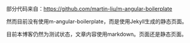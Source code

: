 
部分代码来自：https://github.com/martin-liu/m-angular-boilerplate

然而目前没有使用m-angular-boilerplate，而是使用Jekyll生成的静态页面。

目前本博客仍然为测试状态，文章内容使用markdown。页面还是静态页面。

